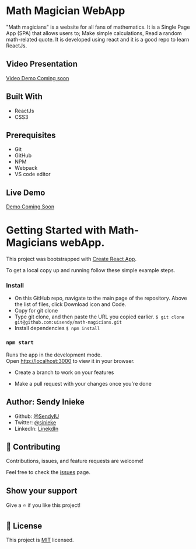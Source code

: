 # Math Magician WebApp

"Math magicians" is a website for all fans of mathematics. It is a Single Page App (SPA) that allows users to; Make simple calculations, Read a random math-related quote. It is developed using react and it is a good repo to learn ReactJs.

## Video Presentation

[Video Demo Coming soon]()

## Built With

- ReactJs
- CSS3

## Prerequisites

- Git
- GitHub
- NPM
- Webpack
- VS code editor

## Live Demo

[Demo Coming Soon]()

# Getting Started with Math-Magicians webApp.

This project was bootstrapped with [Create React App](https://github.com/facebook/create-react-app).

To get a local copy up and running follow these simple example steps.

### Install

- On this GitHub repo, navigate to the main page of the repository. Above the list of files, click Download icon and Code.
- Copy for git clone
- Type git clone, and then paste the URL you copied earlier.
  `$ git clone git@github.com:uisendy/math-magicians.git`
- Install dependencies `$ npm install`

### `npm start`

Runs the app in the development mode.\
Open [http://localhost:3000](http://localhost:3000) to view it in your browser.

- Create a branch to work on your features

- Make a pull request with your changes once you're done

## Author: Sendy Inieke

- Github: [@SendyIU](https://github.com/uisendy)
- Twitter: [@sinieke](https://twitter.com/sinieke)
- LinkedIn: [LinekdIn](https://www.linkedin.com/in/surafel-getachew-80155b187/)

## 🤝 Contributing

Contributions, issues, and feature requests are welcome!

Feel free to check the [issues](https://github.com/uisendy/Meal-webApp/issues) page.

## Show your support

Give a ⭐️ if you like this project!

## 📝 License

This project is [MIT](https://github.com/git/git-scm.com/blob/main/MIT-LICENSE.txt) licensed.
